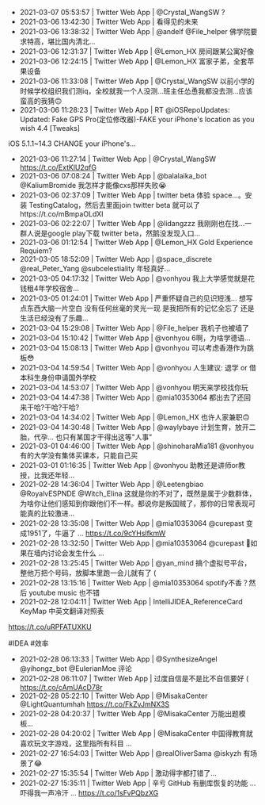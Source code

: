 * 2021-03-07 05:53:57 | Twitter Web App | @Crystal_WangSW ?
* 2021-03-06 13:42:30 | Twitter Web App | 看得见的未来
* 2021-03-06 13:38:32 | Twitter Web App | @andelf @File_helper 佛学院要求特高，堪比国内清北...
* 2021-03-06 12:31:37 | Twitter Web App | @Lemon_HX 房间跟某公寓好像
* 2021-03-06 12:24:15 | Twitter Web App | @Lemon_HX 富家子弟，全套苹果设备
* 2021-03-06 11:33:08 | Twitter Web App | @Crystal_WangSW 以前小学的时候学校组织我们测iq，全校就我一个人没测...班主任怂恿我都没去测...应该蛮高的我猜🙃
* 2021-03-06 11:28:23 | Twitter Web App | RT @iOSRepoUpdates: Updated: Fake GPS Pro(定位修改器)-FAKE your iPhone's location as you wish 4.4 [Tweaks]

iOS 5.1.1~14.3 CHANGE your iPhone's…
* 2021-03-06 11:27:14 | Twitter Web App | @Crystal_WangSW https://t.co/ExtKlU2qfG
* 2021-03-06 07:08:24 | Twitter Web App | @balalaika_bot @KaliumBromide 我怎样才能像cxs那样失败😭
* 2021-03-06 02:37:09 | Twitter Web App | twitter  beta 体验 space...。安装 TestingCatalog，然后去里面join twitter beta 就可以了https://t.co/mBmpaOLdXI
* 2021-03-06 02:22:07 | Twitter Web App | @lidangzzz 我刚刚也在找...一群人说是google play下载 twitter beta，然鹅没发现入口...
* 2021-03-06 01:12:54 | Twitter Web App | @Lemon_HX Gold Experience Requiem?
* 2021-03-05 18:52:09 | Twitter Web App | @space_discrete @real_Peter_Yang @subcelestiality 年轻真好...
* 2021-03-05 04:17:32 | Twitter Web App | @vonhyou 我上大学感觉就是花钱租4年学校宿舍...
* 2021-03-05 01:24:01 | Twitter Web App | 严重怀疑自己的见识短浅...
想写点东西大脑一片空白
没有任何丝毫的灵光一现
是我把所有的记忆全忘了
还是生活已经没有了乐趣...
* 2021-03-04 15:29:08 | Twitter Web App | @File_helper 我机子也被墙了
* 2021-03-04 15:10:42 | Twitter Web App | @vonhyou 6啊，为啥学德语...
* 2021-03-04 15:08:13 | Twitter Web App | @vonhyou 可以考虑香港作为跳板😳
* 2021-03-04 14:59:54 | Twitter Web App | @vonhyou 人生建议: 退学 or 借本科生身份申请国外学校
* 2021-03-04 14:53:07 | Twitter Web App | @vonhyou 明天来学校找你玩
* 2021-03-04 14:47:38 | Twitter Web App | @mia10353064 都出去了还回来干哈?干哈?干哈?
* 2021-03-04 14:34:02 | Twitter Web App | @Lemon_HX 也许人家兼职🙃
* 2021-03-04 14:30:48 | Twitter Web App | @waylybaye 计划生育，放开二胎，代孕...
也只有某国才干得出这等"人事"
* 2021-03-01 04:46:00 | Twitter Web App | @shinoharaMia181 @vonhyou 有的大学没有集体买课本，只能自己买
* 2021-03-01 01:16:35 | Twitter Web App | @vonhyou 助教还是讲师or教授，比我还年轻...
* 2021-02-28 14:36:04 | Twitter Web App | @Leetengbiao @RoyalvESPNDE @Witch_EIina 这就是你的不对了，既然是属于少数群体，为啥你让他们感知到你跟他们不一样。都说你是叛国贼了，那你的日常表现可能真的比较激进...
* 2021-02-28 13:35:08 | Twitter Web App | @mia10353064 @curepast 变成1951了，牛逼了 ... https://t.co/9cYHslfkmW
* 2021-02-28 13:32:50 | Twitter Web App | @mia10353064 @curepast 🌚如果在墙内讨论会发生什么 ...
* 2021-02-28 13:25:45 | Twitter Web App | @yan_mind 搞个虚拟号平台，整他万把个号码，放脚本里跑一会儿就有了 (
* 2021-02-28 13:15:16 | Twitter Web App | @mia10353064 spotify不香？然后 youtube music 也不错
* 2021-02-28 12:04:11 | Twitter Web App | IntelliJIDEA_ReferenceCard KeyMap 中英文翻译对照表

https://t.co/uRPFATUXKU

#IDEA  #效率
* 2021-02-28 06:13:33 | Twitter Web App | @SynthesizeAngel @yihongz_bot @EulerianMoe 评论
* 2021-02-28 06:11:07 | Twitter Web App | 过度自信是不是比不自信要好 ( https://t.co/cAmUAcD78r
* 2021-02-28 05:22:10 | Twitter Web App | @MisakaCenter @LightQuantumhah https://t.co/FkZvJmNX3S
* 2021-02-28 04:20:37 | Twitter Web App | @MisakaCenter 万能出题模板...
* 2021-02-28 04:20:02 | Twitter Web App | @MisakaCenter 中国得教育就喜欢玩文字游戏，这里指所有科目 ...
* 2021-02-27 16:54:03 | Twitter Web App | @realOliverSama @iskyzh 有场景了😂
* 2021-02-27 15:35:54 | Twitter Web App | 激动得字都打错了...
* 2021-02-27 15:35:11 | Twitter Web App | 辛亏 GitHub 有删库恢复的功能 ... 吓得我一声冷汗 ... https://t.co/1sFvPQbzXG
